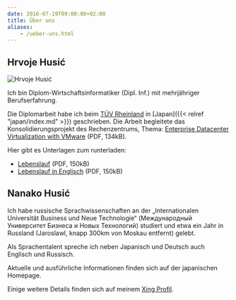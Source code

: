 ```yaml
---
date: 2016-07-19T09:00:00+02:00
title: Über uns
aliases:
    - /ueber-uns.html
---
```

## Hrvoje Husić

<img src="/Hrvoje-small.jpg" alt="Hrvoje Husić" class="floatRight" />

Ich bin Diplom-Wirtschaftsinformatiker (Dipl. Inf.) mit mehrjähriger Berufserfahrung.

Die Diplomarbeit habe ich beim [TÜV Rheinland](http://www.jpn.tuv.com/en/index.html) in [Japan]({{< relref "japan/index.md" >}}) geschrieben. Die Arbeit begleitete das Konsolidierungsprojekt des Rechenzentrums, Thema: [Enterprise Datacenter Virtualization with VMware](/Thesis-Intro.pdf) (PDF, 134kB).

Hier gibt es Unterlagen zum runterladen:

* [Lebenslauf](/Lebenslauf-web-2007-07-04.pdf) (PDF, 150kB)
* [Lebenslauf in Englisch](/Lebenslauf-EN-web-2007-07-04.pdf) (PDF, 150kB)


## Nanako Husić

Ich habe russische Sprachwissenschaften an der „Internationalen Universität Business und Neue Technologie“ (Международный Университет Бизнеса и Новых Технологий) studiert und etwa ein Jahr in Russland (Jaroslawl, knapp 300km von Moskau entfernt) gelebt.

Als Sprachentalent spreche ich neben Japanisch und Deutsch auch Englisch und Russisch.

Aktuelle und ausführliche Informationen finden sich auf der japanischen Homepage.

Einige weitere Details finden sich auf meinem [Xing Profil](https://www.xing.com/profile/Nanako_Husic).

